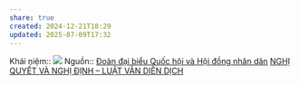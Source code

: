 ```yaml
---
share: true
created: 2024-12-21T18:29
updated: 2025-07-09T17:32
---
```

Khái niệm:: 
![](https://hdnd.tayninh.gov.vn/PublishingImages/2021-04/KD%20074_Key_07042021125130.jpg)
Nguồn:: [Đoàn đại biểu Quốc hội và Hội đồng nhân dân](https://hdnd.tayninh.gov.vn/vi/news/kinh-nghiem-hoat-dong/quy-tr-nh-x-y-d-ng-ban-h-nh-ngh-quy-t-c-a-h-nd-t-nh-theo-th-t-c-r-t-g-n-7731.html)
[NGHỊ QUYẾT VÀ NGHỊ ĐỊNH – LUẬT VĂN DIỄN DỊCH](https://luatvandiendich.wordpress.com/2018/06/10/nghi-quyet-va-nghi-dinh/)

